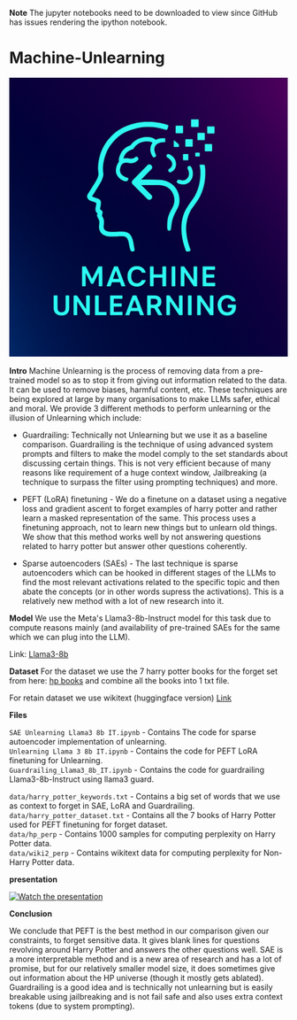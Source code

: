 **Note** The jupyter notebooks need to be downloaded to view since GitHub has issues rendering the ipython notebook.

# Machine-Unlearning

![Logo](media/Logo.png)

**Intro**
Machine Unlearning is the process of removing data from a pre-trained model so as to stop it from giving out information related to the data. It can be used to remove biases, harmful content, etc. These techniques are being explored at large by many organisations to make LLMs safer, ethical and moral. We provide 3 different methods to perform unlearning or the illusion of Unlearning which include:

- Guardrailing: Technically not Unlearning but we use it as a baseline comparison. Guardrailing is the technique of using advanced system prompts and filters to make the model comply to the set standards about discussing certain things. This is not very efficient because of many reasons like requirement of a huge context window, Jailbreaking (a technique to surpass the filter using prompting techniques) and more.

- PEFT (LoRA) finetuning - We do a finetune on a dataset using a negative loss and gradient ascent to forget examples of harry potter and rather learn a masked representation of the same. This process uses a finetuning approach, not to learn new things but to unlearn old things. We show that this method works well by not answering questions related to harry potter but answer other questions coherently.

- Sparse autoencoders (SAEs) - The last technique is sparse autoencoders which can be hooked in different stages of the LLMs to find the most relevant activations related to the specific topic and then abate the concepts (or in other words supress the activations). This is a relatively new method with a lot of new research into it.


**Model**
We use the Meta's Llama3-8b-Instruct model for this task due to compute reasons mainly (and availability of pre-trained SAEs for the same which we can plug into the LLM).

Link: [Llama3-8b](https://huggingface.co/meta-llama/Meta-Llama-3-8B-Instruct)

**Dataset**
For the dataset we use the 7 harry potter books for the forget set from here: [hp books](https://www.kaggle.com/datasets/shubhammaindola/harry-potter-books) and combine all the books into 1 txt file.

For retain dataset we use wikitext (huggingface version) [Link](https://huggingface.co/datasets/Salesforce/wikitext/viewer/wikitext-103-v1)

**Files**

```SAE Unlearning Llama3 8b IT.ipynb``` - Contains The code for sparse autoencoder implementation of unlearning. <br>
```Unlearning Llama 3 8b IT.ipynb``` - Contains the code for PEFT LoRA finetuning for Unlearning.<br>
```Guardrailing_Llama3_8b_IT.ipynb``` - Contains the code for guardrailing Llama3-8b-Instruct using llama3 guard. <br>

```data/harry_potter_keywords.txt``` - Contains a big set of words that we use as context to forget in SAE, LoRA and Guardrailing.<br>
```data/harry_potter_dataset.txt``` - Contains all the 7 books of Harry Potter used for PEFT finetuning for forget dataset.<br>
```data/hp_perp``` - Contains 1000 samples for computing perplexity on Harry Potter data.<br>
```data/wiki2_perp``` - Contains wikitext data for computing perplexity for Non-Harry Potter data.<br>

**presentation**

[![Watch the presentation](media/vid.png)](https://youtu.be/TJTNndfGlSM)

**Conclusion**

We conclude that PEFT is the best method in our comparison given our constraints, to forget sensitive data. It gives blank lines for questions revolving around Harry Potter and answers the other questions well. SAE is a more interpretable method and is a new area of research and has a lot of promise, but for our relatively smaller model size, it does sometimes give out information about the HP universe (though it mostly gets ablated). Guardrailing is a good idea and is technically not unlearning but is easily breakable using jailbreaking and is not fail safe and also uses extra context tokens (due to system prompting).
